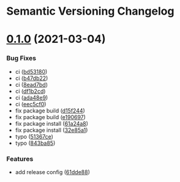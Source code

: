# Semantic Versioning Changelog

# [0.1.0](https://github.com/pycasbin/fastapi-authz/compare/v0.0.3...v0.1.0) (2021-03-04)


### Bug Fixes

* ci ([bd53180](https://github.com/pycasbin/fastapi-authz/commit/bd53180565fb55907b60666fb438add7cb18e4fb))
* ci ([b47db22](https://github.com/pycasbin/fastapi-authz/commit/b47db22b106db1b0c6b90b1419a95f6be3e91511))
* ci ([8ead7bd](https://github.com/pycasbin/fastapi-authz/commit/8ead7bd362c4ab72bc953286b97cd618206cfaac))
* ci ([df1b2cd](https://github.com/pycasbin/fastapi-authz/commit/df1b2cd7ee05ed058d009070ae2e9150c794c41b))
* ci ([ada48e9](https://github.com/pycasbin/fastapi-authz/commit/ada48e95c38494d59eb5c93698eb939201d1a038))
* ci ([eec5cf0](https://github.com/pycasbin/fastapi-authz/commit/eec5cf0f292044be21b264a85e391545dbf1d200))
* fix package build ([d15f244](https://github.com/pycasbin/fastapi-authz/commit/d15f244ab257e334b9204c140a4114c84f298f73))
* fix package build ([e190697](https://github.com/pycasbin/fastapi-authz/commit/e190697f2bc0678ee1762bb1b31c46cf4f7bd539))
* fix package install ([61a24a8](https://github.com/pycasbin/fastapi-authz/commit/61a24a816e823001e44a35a41fae5ecf86205697))
* fix package install ([32e85a1](https://github.com/pycasbin/fastapi-authz/commit/32e85a15475290a3128274d5fa03e82f6198edf2))
* typo ([51367ce](https://github.com/pycasbin/fastapi-authz/commit/51367ce9f189a218bfa270dbf389fda0cfed19f2))
* typo ([843ba85](https://github.com/pycasbin/fastapi-authz/commit/843ba852a455e00ca942897363e59ee3ec1f0698))


### Features

* add release config ([61dde88](https://github.com/pycasbin/fastapi-authz/commit/61dde885034f4ae5d32956141f8e70549088aac9))
